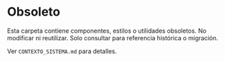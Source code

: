 # Obsoleto

Esta carpeta contiene componentes, estilos o utilidades obsoletos. No modificar ni reutilizar. Solo consultar para referencia histórica o migración.

Ver `CONTEXTO_SISTEMA.md` para detalles.
